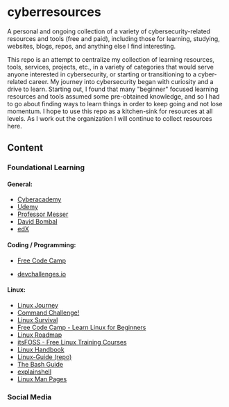 # cyberresources
A personal and ongoing collection of a variety of cybersecurity-related resources and tools (free and paid), including those for learning, studying, websites, blogs, repos, and anything else I find interesting.

This repo is an attempt to centralize my collection of learning resources, tools, services, projects, etc., in a variety of categories that would serve anyone interested in cybersecurity, or starting or transitioning to a cyber-related career. My journey into cybersecurity began with curiosity and a drive to learn. Starting out, I found that many "beginner" focused learning resources and tools assumed some pre-obtained knowledge, and so I had to go about finding ways to learn things in order to keep going and not lose momentum. I hope to use this repo as a kitchen-sink for resources at all levels. As I work out the organization I will continue to collect resources here.

## Content

### Foundational Learning

#### General:
  - [Cyberacademy](https://cybercademy.org/get-started/)
  - [Udemy](https://www.udemy.com/)
  - [Professor Messer](https://www.professormesser.com/)
  - [David Bombal](https://courses.davidbombal.com/courses/)
  - [edX](https://www.edx.org/)


#### Coding / Programming:
- [Free Code Camp](https://www.freecodecamp.org/)
  
- [devchallenges.io](https://devchallenges.io/learn)


#### Linux:
- [Linux Journey](https://linuxjourney.com/)
- [Command Challenge!](https://cmdchallenge.com/)
- [Linux Survival](https://linuxsurvival.com/)
- [Free Code Camp - Learn Linux for Beginners](https://www.freecodecamp.org/news/learn-linux-for-beginners-book-basic-to-advanced/)
- [Linux Roadmap](https://roadmap.sh/linux)
- [itsFOSS - Free Linux Training Courses](https://itsfoss.com/free-linux-training-courses/)
- [Linux Handbook](https://linuxhandbook.com/)
- [Linux-Guide (repo)](https://github.com/mikeroyal/Linux-Guide)
- [The Bash Guide](https://guide.bash.academy/)
- [explainshell](https://explainshell.com/)
- [Linux Man Pages](https://linux.die.net/man/)



### Social Media

